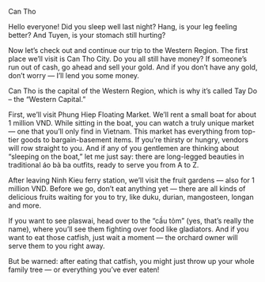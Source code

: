 Can Tho

Hello everyone! Did you sleep well last night?
Hang, is your leg feeling better? And Tuyen, is your stomach still hurting?

Now let’s check out and continue our trip to the Western Region.
The first place we’ll visit is Can Tho City. Do you all still have money?
If someone’s run out of cash, go ahead and sell your gold. And if you don’t have any gold, don’t worry — I’ll lend you some money.

Can Tho is the capital of the Western Region, which is why it’s called Tay Do – the “Western Capital.”

First, we’ll visit Phung Hiep Floating Market. We’ll rent a small boat for about 1 million VND.
While sitting in the boat, you can watch a truly unique market — one that you’ll only find in Vietnam.
This market has everything from top-tier goods to bargain-basement items.
If you’re thirsty or hungry, vendors will row straight to you.
And if any of you gentlemen are thinking about “sleeping on the boat,” let me just say: there are long-legged beauties in traditional áo bà ba outfits, ready to serve you from A to Z.

After leaving Ninh Kieu ferry station, we’ll visit the fruit gardens — also for 1 million VND.
Before we go, don’t eat anything yet — there are all kinds of delicious fruits waiting for you to try, like duku, durian, mangosteen, longan and more.

If you want to see plaswai, head over to the “cầu tỏm” (yes, that’s really the name), where you’ll see them fighting over food like gladiators.
And if you want to eat those catfish, just wait a moment — the orchard owner will serve them to you right away.

But be warned: after eating that catfish, you might just throw up your whole family tree — or everything you’ve ever eaten!